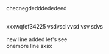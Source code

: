 <br>
<br>

checnegdedddededeed

<br>xxxwqfef34225
vsdvsd
vvsd
vsv
sdvs\
<br>
new line added let's see <br>
onemore line
sxsx